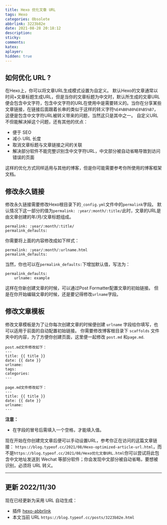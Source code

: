 ```yaml
---
title: Hexo 优化文章 URL
tags: Hexo
categories: Obsolete
abbrlink: 3223b82e
date: 2021-08-28 20:18:12
description: 
sticky: 
comments:
katex: 
aplayer:
hidden: true
---
```


## 如何优化 URL ?

在Hexo上，你可以将文章URL生成模式设置为自定义。
默认Hexo的文章通常以时间+文章标题生成URL，但是当你的文章标题为中文时，默认所生成的文章URL便会包含中文字符，包含中文字符的URL在使用中是需要转义的。当你在分享某些文章链接，在链接后面跟着长串的类似于这样的转义字符`%E4%B8%80%E8%B5%B7`，这便是包含中文字符URL被转义带来的问题，当然这只是其中之一。
自定义URL不但能解决掉这个问题，还有其他的优点：

- 便于 SEO
- 减小 URL 长度
- 取消文章标题与文章链接之间的关联
- 解决部分软件不能完整识别含中文字符URL，中文部分被自动省略导致到访问错误的页面

这样的优化方式同样适用与其他的博客，但是你可能需要参考你所使用的博客框架文档。

<!--more-->

## 修改永久链接
修改永久链接需要修改Hexo根目录下的`_config.yml`文件中的`permalink`字段。
默认情况下这一部分的值为`permalink: :year/:month/:title/`此时，文章的URL是由文章创建的年/月/文章标题组成。
```
permalink: :year/:month/:title/
permalink_defaults:
```
你需要将上面的内容修改成如下样式：
```
permalink: :year/:month/:urlname.html
permalink_defaults:
```
当然，你也可以在`permalink_defaults:`下增加默认值，写法为：
```
permalink_defaults:
	urlname: example
```
这样在你新创建文章的时候，可以通过Post Formatter配置文章的初始链接。
但是在你开始编辑文章的时候，还是要记得修改`urlname`字段。

## 修改文章模板
修改文章模板是为了让你每次创建文章的时候便创建 `urlname` 字段给你填写，也可以适用于前面的自动配置初始链接。
你需要修改博客根目录下 `scaffolds` 文件夹中的内容，为了方便你创建页面，这里便一起修改 `post.md` 和`page.md`.

```
post.md文件修改如下：
---
title: {{ title }}
date: {{ date }}
urlname: 
tags: 
categories: 
---

page.md文件修改如下：
---
title: {{ title }}
date: {{ date }}
urlname:
---
```
**注意：**
- 在字段的冒号后需填入一个空格，才能填入值。

现在开始在你创建完文章后便可以手动设置URL，参考你正在访问的这篇文章链接：
`https://blog.typeof.cc/2021/08/Hexo-optimized-article-url.html`，而不是`https://blog.typeof.cc/2021/08/Hexo优化文章URL.html`你可以尝试将此包含中文地址发送到 Wechat 等部分软件；你会发现中文部分被自动省略，要想被识别，必须将 URL 转义。

---

## 更新 2022/11/30
现在已经更新为采用 URL 自动生成：
- 插件 [hexo-abbrlink](https://github.com/rozbo/hexo-abbrlink)
- 本文当前 URL `https://blog.typeof.cc/posts/3223b82e.html`